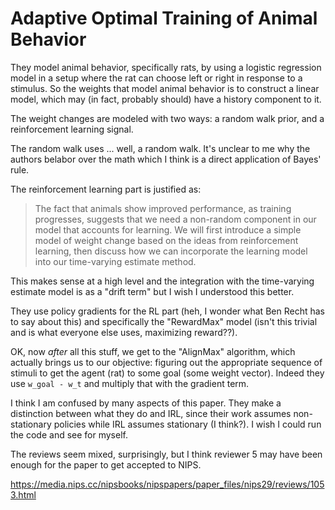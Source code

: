 # Adaptive Optimal Training of Animal Behavior

They model animal behavior, specifically rats, by using a logistic regression
model in a setup where the rat can choose left or right in response to a
stimulus. So the weights that model animal behavior is to construct a linear
model, which may (in fact, probably should) have a history component to it.

The weight changes are modeled with two ways: a random walk prior, and a
reinforcement learning signal.

The random walk uses ... well, a random walk. It's unclear to me why the authors
belabor over the math which I think is a direct application of Bayes' rule.

The reinforcement learning part is justified as:

> The fact that animals show improved performance, as training progresses,
> suggests that we need a non-random component in our model that accounts for
> learning. We will first introduce a simple model of weight change based on the
> ideas from reinforcement learning, then discuss how we can incorporate the
> learning model into our time-varying estimate method.

This makes sense at a high level and the integration with the time-varying
estimate model is as a "drift term" but I wish I understood this better.

They use policy gradients for the RL part (heh, I wonder what Ben Recht has to
say about this) and specifically the "RewardMax" model (isn't this trivial and
is what everyone else uses, maximizing reward??).

OK, now *after* all this stuff, we get to the "AlignMax" algorithm, which
actually brings us to our objective: figuring out the appropriate sequence of
stimuli to get the agent (rat) to some goal (some weight vector). Indeed they
use `w_goal - w_t` and multiply that with the gradient term.

I think I am confused by many aspects of this paper. They make a distinction
between what they do and IRL, since their work assumes non-stationary policies
while IRL assumes stationary (I think?). I wish I could run the code and see for
myself.

The reviews seem mixed, surprisingly, but I think reviewer 5 may have been
enough for the paper to get accepted to NIPS.

https://media.nips.cc/nipsbooks/nipspapers/paper_files/nips29/reviews/1053.html
